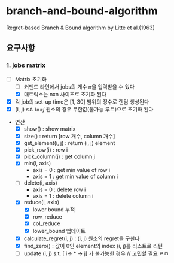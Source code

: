 # branch-and-bound-algorithm

Regret-based Branch & Bound algorithm by Litte et al.(1963)

## 요구사항

### 1. jobs matrix

- [ ] Matrix 초기화
  - [ ] 커맨드 라인에서 jobs의 개수 n을 입력받을 수 있다
  - [x] 매트릭스는 nxn 사이즈로 초기화 된다
- [x] 각 job의 set-up time은 [1, 30] 범위의 정수로 랜덤 생성된다
- [x] (i, j) _s.t. i==j_ 원소의 경우 무한값(불가능 루트)으로 초기화 된다
- 연산
  - [x] show() : show matrix
  - [x] size() : return [row 개수, column 개수]
  - [x] get_element(i, j) : return (i, j) element
  - [x] pick_row(i) : row i
  - [x] pick_column(j) : get column j
  - [x] min(i, axis)
    - axis = 0 : get min value of row i
    - axis = 1 : get min value of column i
  - [ ] delete(i, axis)
    - axis = 0 : delete row i
    - axis = 1 : delete column i
  - [x] reduce(i, axis)
    - [x] lower bound 누적
    - [x] row_reduce
    - [x] col_reduce
    - [x] lower_bound 업데이트
  - [x] calculate_regret(i, j) : (i, j) 원소의 regret을 구한다
  - [x] find_zero() : 값이 0인 element의 index (i, j)를 리스트로 리턴
  - [ ] update (i, j) s.t. [ i-> * -> j] 가 불가능한 경우 // 고민할 필요
ㄹㅁ